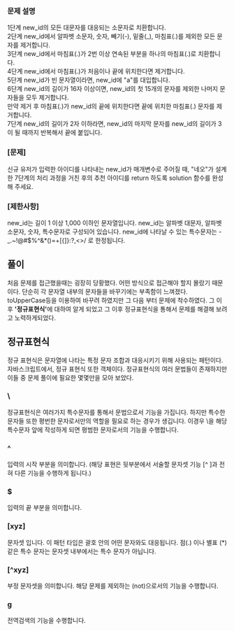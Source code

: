  ### 문제 설명

1단계 new_id의 모든 대문자를 대응되는 소문자로 치환합니다. <br>
2단계 new_id에서 알파벳 소문자, 숫자, 빼기(-), 밑줄(_), 마침표(.)를 제외한 모든 문자를 제거합니다.<br>
3단계 new_id에서 마침표(.)가 2번 이상 연속된 부분을 하나의 마침표(.)로 치환합니다.<br>
4단계 new_id에서 마침표(.)가 처음이나 끝에 위치한다면 제거합니다.<br>
5단계 new_id가 빈 문자열이라면, new_id에 "a"를 대입합니다.<br>
6단계 new_id의 길이가 16자 이상이면, new_id의 첫 15개의 문자를 제외한 나머지 문자들을 모두 제거합니다.<br>
     만약 제거 후 마침표(.)가 new_id의 끝에 위치한다면 끝에 위치한 마침표(.) 문자를 제거합니다.<br>
7단계 new_id의 길이가 2자 이하라면, new_id의 마지막 문자를 new_id의 길이가 3이 될 때까지 반복해서 끝에 붙입니다.<br>

### [문제]
신규 유저가 입력한 아이디를 나타내는 new_id가 매개변수로 주어질 때, "네오"가 설계한 7단계의 처리 과정을 거친 후의 추천 아이디를 return 하도록 solution 함수를 완성해 주세요.

### [제한사항]
new_id는 길이 1 이상 1,000 이하인 문자열입니다.
new_id는 알파벳 대문자, 알파벳 소문자, 숫자, 특수문자로 구성되어 있습니다.
new_id에 나타날 수 있는 특수문자는 -_.~!@#$%^&*()=+[{]}:?,<>/ 로 한정됩니다.


## 풀이

처음 문제를 접근했을때는 굉장히 당황했다. 어떤 방식으로 접근해야 할지 몰랐기 때문이다. 단순히 각 문자열 내부의 문자들을 바꾸기에는 부족함이 느껴졌다.
toUpperCase등을 이용하여 바꾸려 하였지만 그 다음 부터 문제에 착수하였다. 그 이후 <b>'정규표현식'</b>에 대하여 알게 되었고 그 이후 정규표현식을 통해서 문제를 해결해 보려고 노력하게되었다.

## 정규표현식 
정규 표현식은 문자열에 나타는 특정 문자 조합과 대응시키기 위해 사용되는 패턴이다. 자바스크립트에서, 정규 표현식 또한 객체이다.
정규표현식의 여러 문법들이 존재하지만 이들 중 문제 풀이에 필요한 몇몇만을 모아 보았다. 

### \ 
정규표현식은 여러가지 특수문자를 통해서 문법으로서 기능을 가집니다. 
하지만 특수한 문자들 또한 평번한 문자로서만의 역할을 필요로 하는 경우가 생깁니다. 이경우 \을 해당 특수문자 앞에 작성하게 되면 평범한 문자로서의 기능을 수행합니다.

### ^ 
입력의 시작 부분을 의미합니다. (해당 표현은 뒷부분에서 서술할 문자셋 기능 [^ ]과 전혀 다른 기능을 수행하게 됩니다.)

### $
입력의 끝 부분을 의미합니다.

### [xyz] 
문자셋 입니다. 이 패턴 타입은 괄호 안의 어떤 문자와도 대응됩니다. 점(.) 이나 별표 (*) 같은 특수 문자는 문자셋 내부에서는 특수 문자가 아닙니다.

### [^xyz] 
부정 문자셋을 의미합니다. 해당 문제를 제외하는 (not)으로서의 기능을 수행합니다. 

### g
전역검색의 기능을 수행합니다. 

